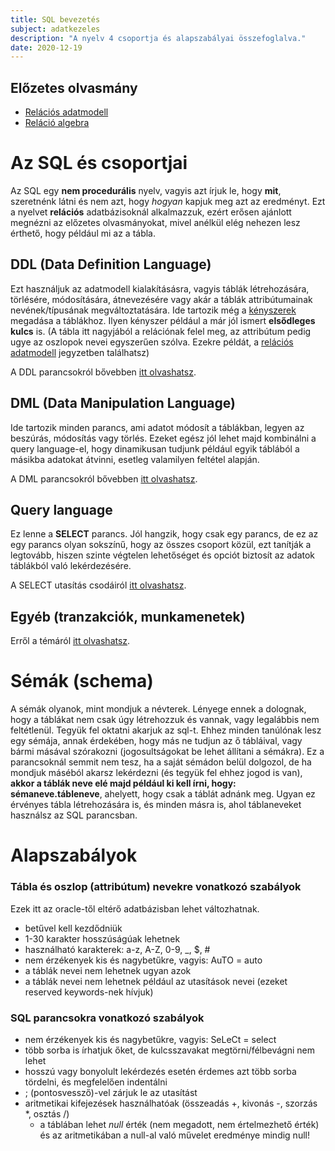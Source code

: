 ```yaml
---
title: SQL bevezetés
subject: adatkezeles
description: "A nyelv 4 csoportja és alapszabályai összefoglalva."
date: 2020-12-19
---
```


## Előzetes olvasmány

- [Relációs adatmodell](https://memnote.net/posts/2020-12-18-relacios-adatmodell)
- [Reláció algebra](https://memnote.net/posts/2020-12-18-relacio-algebra)

# Az SQL és csoportjai

Az SQL egy **nem procedurális** nyelv, vagyis azt írjuk le, hogy **mit**, szeretnénk látni és nem azt, hogy _hogyan_ kapjuk meg azt az eredményt. Ezt a nyelvet **relációs** adatbázisoknál alkalmazzuk, ezért erősen ajánlott megnézni az előzetes olvasmányokat, mivel anélkül elég nehezen lesz érthető, hogy például mi az a tábla.

## DDL (Data Definition Language)

Ezt használjuk az adatmodell kialakításásra, vagyis táblák létrehozására, törlésére, módosítására, átnevezésére vagy akár a táblák attribútumainak nevének/típusának megváltoztatására. Ide tartozik még a [kényszerek](https://memnote.net/posts/2020-12-19-sql-kenyszerek) megadása a táblákhoz. Ilyen kényszer például a már jól ismert **elsődleges kulcs** is. (A tábla itt nagyjából a relációnak felel meg, az attribútum pedig ugye az oszlopok nevei egyszerűen szólva. Ezekre példát, a [relációs adatmodell](https://memnote.net/posts/2020-12-18-relacios-adatmodell) jegyzetben találhatsz)

A DDL parancsokról bővebben [itt olvashatsz](https://memnote.net/posts/2020-12-19-ddl-parancsok).

## DML (Data Manipulation Language)

Ide tartozik minden parancs, ami adatot módosít a táblákban, legyen az beszúrás, módosítás vagy törlés. Ezeket egész jól lehet majd kombinálni a query language-el, hogy dinamikusan tudjunk például egyik táblából a másikba adatokat átvinni, esetleg valamilyen feltétel alapján.

A DML parancsokról bővebben [itt olvashatsz](https://memnote.net/posts/2020-12-19-dml-parancsok).

## Query language

Ez lenne a **SELECT** parancs. Jól hangzik, hogy csak egy parancs, de ez az egy parancs olyan sokszínű, hogy az összes csoport közül, ezt tanítják a legtovább, hiszen szinte végtelen lehetőséget és opciót biztosít az adatok táblákból való lekérdezésére.

A SELECT utasítás csodáiról [itt olvashatsz](https://memnote.net/posts/2020-12-19-sql-select).

## Egyéb (tranzakciók, munkamenetek)

Erről a témáról [itt olvashatsz](https://memnote.net/posts/2020-12-19-sql-tranzakciok).

# Sémák (schema)

A sémák olyanok, mint mondjuk a névterek. Lényege ennek a dolognak, hogy a táblákat nem csak úgy létrehozzuk és vannak, vagy legalábbis nem feltétlenül. Tegyük fel oktatni akarjuk az sql-t. Ehhez minden tanúlónak lesz egy sémája, annak érdekében, hogy más ne tudjun az ő tábláival, vagy bármi másával szórakozni (jogosultságokat be lehet állítani a sémákra). Ez a parancsoknál semmit nem tesz, ha a saját sémádon belül dolgozol, de ha mondjuk máséból akarsz lekérdezni (és tegyük fel ehhez jogod is van), **akkor a táblák neve elé majd például ki kell írni, hogy: sémaneve.tábleneve**, ahelyett, hogy csak a táblát adnánk meg. Ugyan ez érvényes tábla létrehozására is, és minden másra is, ahol táblaneveket használsz az SQL parancsban.

# Alapszabályok

### Tábla és oszlop (attribútum) nevekre vonatkozó szabályok

Ezek itt az oracle-től eltérő adatbázisban lehet változhatnak.

- betűvel kell kezdődniük
- 1-30 karakter hosszúságúak lehetnek
- használható karakterek: a-z, A-Z, 0-9, \_, $, #
- nem érzékenyek kis és nagybetűkre, vagyis: AuTO = auto
- a táblák nevei nem lehetnek ugyan azok
- a táblák nevei nem lehetnek például az utasítások nevei (ezeket reserved keywords-nek hívjuk)

### SQL parancsokra vonatkozó szabályok

- nem érzékenyek kis és nagybetűkre, vagyis: SeLeCt = select
- több sorba is írhatjuk őket, de kulcsszavakat megtörni/félbevágni nem lehet
- hosszú vagy bonyolult lekérdezés esetén érdemes azt több sorba tördelni, és megfelelően indentálni
- ; (pontosvessző)-vel zárjuk le az utasítást
- aritmetikai kifejezések használhatóak (összeadás +, kivonás -, szorzás \*, osztás /)
  - a táblában lehet _null_ érték (nem megadott, nem értelmezhető érték) és az aritmetikában a null-al való művelet eredménye mindig null!
